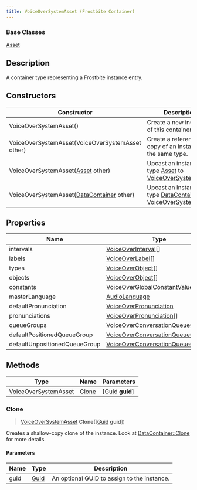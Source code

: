 ```yaml
---
title: VoiceOverSystemAsset (Frostbite Container)
---
```

### Base Classes

[Asset](Asset)

## Description

A container type representing a Frostbite instance entry.

## Constructors

| Constructor                                                                     | Description                                                                                                                     |
| ------------------------------------------------------------------------------- | ------------------------------------------------------------------------------------------------------------------------------- |
| VoiceOverSystemAsset()                                                          | Create a new instance of this container type.                                                                                   |
| VoiceOverSystemAsset(VoiceOverSystemAsset other)                                | Create a reference copy of an instance of the same type.                                                                        |
| VoiceOverSystemAsset([Asset](Asset) other)                                      | Upcast an instance of type [Asset](Asset) to [VoiceOverSystemAsset](VoiceOverSystemAsset).                                      |
| VoiceOverSystemAsset([DataContainer](/vext/ref/cls/shr/datacontainer) other) | Upcast an instance of type [DataContainer](/vext/ref/cls/shr/datacontainer) to [VoiceOverSystemAsset](VoiceOverSystemAsset). |

## Properties

| Name                          | Type                                                                   | Description |
| ----------------------------- | ---------------------------------------------------------------------- | ----------- |
| intervals                     | [VoiceOverInterval](VoiceOverInterval)\[\]                             |             |
| labels                        | [VoiceOverLabel](VoiceOverLabel)\[\]                                   |             |
| types                         | [VoiceOverObject](VoiceOverObject)\[\]                                 |             |
| objects                       | [VoiceOverObject](VoiceOverObject)\[\]                                 |             |
| constants                     | [VoiceOverGlobalConstantValue](VoiceOverGlobalConstantValue)\[\]       |             |
| masterLanguage                | [AudioLanguage](AudioLanguage)                                         |             |
| defaultPronunciation          | [VoiceOverPronunciation](VoiceOverPronunciation)                       |             |
| pronunciations                | [VoiceOverPronunciation](VoiceOverPronunciation)\[\]                   |             |
| queueGroups                   | [VoiceOverConversationQueueGroup](VoiceOverConversationQueueGroup)\[\] |             |
| defaultPositionedQueueGroup   | [VoiceOverConversationQueueGroup](VoiceOverConversationQueueGroup)     |             |
| defaultUnpositionedQueueGroup | [VoiceOverConversationQueueGroup](VoiceOverConversationQueueGroup)     |             |

## Methods

| Type                                         | Name            | Parameters                                     |
| -------------------------------------------- | --------------- | ---------------------------------------------- |
| [VoiceOverSystemAsset](VoiceOverSystemAsset) | [Clone](#clone) | \[[Guid](/vext/ref/cls/shr/guid) **guid**\] |

### Clone

> [VoiceOverSystemAsset](VoiceOverSystemAsset) **Clone**(\[[Guid](/vext/ref/cls/shr/guid) **guid**\])

Creates a shallow-copy clone of the instance. Look at [DataContainer::Clone](/vext/ref/cls/shr/datacontainer#clone) for more details.

#### Parameters

| Name | Type         | Description                                 |
| ---- | ------------ | ------------------------------------------- |
| guid | [Guid](Guid) | An optional GUID to assign to the instance. |
